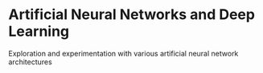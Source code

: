 # Artificial Neural Networks and Deep Learning
Exploration and experimentation with various artificial neural network architectures

